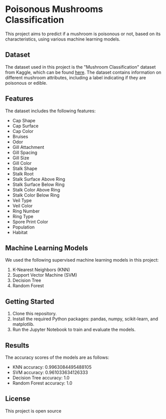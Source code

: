 # Poisonous Mushrooms Classification

This project aims to predict if a mushroom is poisonous or not, based on its characteristics, using various machine learning models.

## Dataset

The dataset used in this project is the "Mushroom Classification" dataset from Kaggle, which can be found [here](https://www.kaggle.com/uciml/mushroom-classification). The dataset contains information on different mushroom attributes, including a label indicating if they are poisonous or edible.

## Features

The dataset includes the following features:

- Cap Shape
- Cap Surface
- Cap Color
- Bruises
- Odor
- Gill Attachment
- Gill Spacing
- Gill Size
- Gill Color
- Stalk Shape
- Stalk Root
- Stalk Surface Above Ring
- Stalk Surface Below Ring
- Stalk Color Above Ring
- Stalk Color Below Ring
- Veil Type
- Veil Color
- Ring Number
- Ring Type
- Spore Print Color
- Population
- Habitat

## Machine Learning Models

We used the following supervised machine learning models in this project:

1. K-Nearest Neighbors (KNN)
2. Support Vector Machine (SVM)
3. Decision Tree
4. Random Forest

## Getting Started

1. Clone this repository.
2. Install the required Python packages: pandas, numpy, scikit-learn, and matplotlib.
3. Run the Jupyter Notebook to train and evaluate the models.

## Results

The accuracy scores of the models are as follows:

- KNN accuracy: 0.9963084495488105
- SVM accuracy: 0.961033634126333
- Decision Tree accuracy: 1.0
- Random Forest accuracy: 1.0

## License

This project is open source


